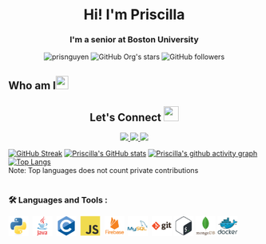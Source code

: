 <h1 align="center">Hi! I'm Priscilla</h1>

<h3 align="center">I'm a senior at Boston University</h3>

<div align="center">
      <img src="https://komarev.com/ghpvc/?username=prisnguyen&label=Profile%20views&color=0e75b6&style=flat" alt="prisnguyen" />
      <img alt="GitHub Org's stars" src="https://img.shields.io/github/stars/prisnguyen?style=social"> 
      <img alt="GitHub followers" src="https://img.shields.io/github/followers/prisnguyen?style=social">
</div>

<h2 align="left">Who am I<img src="https://media.giphy.com/media/pDh3IDoUswmZrqdRip/giphy.gif" height="27px" width="25px"></h2>

<h2 align="center"> Let's Connect <img src="https://media.giphy.com/media/jOz35yxbuhvVQDKrce/giphy.gif" height="30px" width="30px"></h2>

<div align="center">
      <a href="https://www.linkedin.com/in/priscilla-nguyen-6000391b5/">
        <img src="https://img.shields.io/badge/LinkedIn-0077B5?style=for-the-badge&logo=linkedin&logoColor=white">
      </a>
      <a href="https://github.com/prisnguyen/">
        <img src="https://img.shields.io/badge/GitHub-100000?style=for-the-badge&logo=github&logoColor=white">
      </a>
      <a href="mailto:pmnguyn@gmail.com">
        <img src="https://img.shields.io/badge/Gmail-D14836?style=for-the-badge&logo=gmail&logoColor=white">
      </a>
</div>

[![GitHub Streak](http://github-readme-streak-stats.herokuapp.com?user=erencanpelin&theme=tokyonight)](https://github.com/prisnguyen)
[![Priscilla's GitHub stats](https://github-readme-stats.vercel.app/api?username=prisnguyen&theme=tokyonight&show_icons=true)](https://github.com/prisnguyen)
[![Priscilla's github activity graph](https://github-readme-activity-graph.vercel.app/graph?username=prisnguyen&theme=tokyo-night&height=300&area=true)](https://github.com/prisnguyen/github-readme-activity-graph)
[![Top Langs](https://github-readme-stats.vercel.app/api/top-langs/?username=prisnguyen&layout=compact&langs_count=8&hide=shaderlab,hlsl,css,cmake&theme=tokyonight)](https://github.com/prisnguyen)
<br>Note: Top languages does not count private contributions
<br><br>

### :hammer_and_wrench: Languages and Tools :
<div>
  <img src="https://github.com/devicons/devicon/blob/master/icons/python/python-original.svg" title="Python" alt="Python" width="40" height="40"/>&nbsp;
  <img src="https://github.com/devicons/devicon/blob/master/icons/java/java-original-wordmark.svg" title="Java" alt="Java" width="40" height="40"/>&nbsp;
  <img src="https://github.com/devicons/devicon/blob/master/icons/c/c-original.svg" title="C" alt="C" width="40" height="40"/>&nbsp;
  <img src="https://github.com/devicons/devicon/blob/master/icons/javascript/javascript-original.svg" title="JavaScript" alt="JavaScript" width="40" height="40"/>&nbsp;
  <img src="https://github.com/devicons/devicon/blob/master/icons/firebase/firebase-plain-wordmark.svg" title="Firebase" alt="Firebase" width="40" height="40"/>&nbsp;
  <img src="https://github.com/devicons/devicon/blob/master/icons/mysql/mysql-original-wordmark.svg" title="MySQL"  alt="MySQL" width="40" height="40"/>&nbsp;
  <img src="https://github.com/devicons/devicon/blob/master/icons/git/git-original-wordmark.svg" title="Git" **alt="Git" width="40" height="40"/>
  <img src="https://github.com/devicons/devicon/blob/master/icons/bash/bash-original.svg" title="Bash" **alt="Bash" width="40" height="40"/>
  <img src="https://github.com/devicons/devicon/blob/master/icons/mongodb/mongodb-original-wordmark.svg" title="MongoDB" **alt="MongoDB" width="40" height="40"/>
  <img src="https://github.com/devicons/devicon/blob/master/icons/docker/docker-original-wordmark.svg" title="Docker" **alt="Docker" width="40" height="40"/>
</div>
